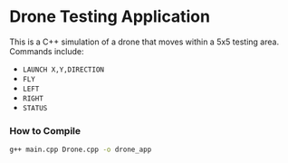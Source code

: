 # Drone Testing Application

This is a C++ simulation of a drone that moves within a 5x5 testing area. Commands include:

- `LAUNCH X,Y,DIRECTION`
- `FLY`
- `LEFT`
- `RIGHT`
- `STATUS`

### How to Compile

```bash
g++ main.cpp Drone.cpp -o drone_app
